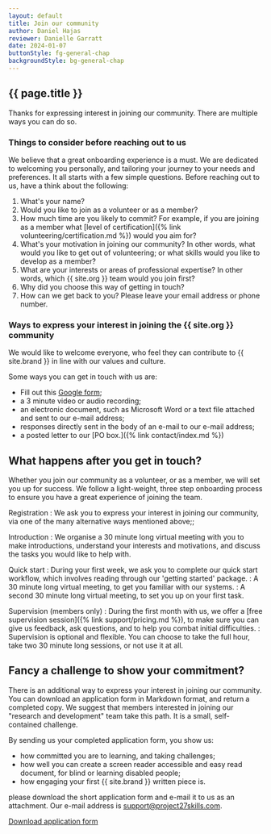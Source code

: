 ```yaml
---
layout: default
title: Join our community
author: Daniel Hajas
reviewer: Danielle Garratt
date: 2024-01-07
buttonStyle: fg-general-chap
backgroundStyle: bg-general-chap
---
```


## {{ page.title }}

Thanks for expressing interest in joining our community. There are multiple ways you can do so.

### Things to consider before reaching out to us

We believe that a great onboarding experience is a must.
We are dedicated to welcoming you personally, and tailoring your journey to your needs and preferences.
It all starts with a few simple questions.
Before reaching out to us, have a think about the following:

1. What's your name?
2. Would you like to join as a volunteer or as a member?
3. How much time are you likely to commit? For example, if you are joining as a member what [level of certification]({% link volunteering/certification.md %}) would you aim for?
4. What's your motivation in joining our community? In other words, what would you like to get out of volunteering; or what skills would you like to develop as a member?
5. What are your interests or areas of professional expertise? In other words, which {{ site.org }} team would you join first?
6. Why did you choose this way of getting in touch?
7. How can we get back to you? Please leave your email address or phone number.

### Ways to express your interest in joining the {{ site.org }} community

We would like to welcome everyone, who feel they can contribute to {{ site.brand }} in line with our values and culture.

Some ways you can get in touch with us are:

+ Fill out this [Google form](https://docs.google.com/forms/d/e/1FAIpQLSeq5EFjDtIjXKPDgu8l9YYBwfP7gnrop7uKOTRoIxtZZQTRwQ/viewform?usp=sf_link);
+ a 3 minute video or audio recording;
+ an electronic document, such as Microsoft Word or a text file attached and sent to our e-mail address;
+ responses directly sent in the body of an e-mail to our e-mail address;
+ a posted letter to our [PO box.]({% link contact/index.md %})

## What happens after you get in touch?

Whether you join our community as a volunteer, or as a member, we will set you up for success.
We follow a light-weight, three step onboarding process to ensure you have a great experience of joining the team.

Registration
: We ask you to express your interest in joining our community, via one of the many alternative ways mentioned above;;

Introduction
: We organise a 30 minute long virtual meeting with you to make introductions, understand your interests and motivations, and discuss the tasks you would like to help with.

Quick start
: During your first week, we ask you to complete our quick start workflow, which involves reading through our 'getting started' package.
: A 30 minute long virtual meeting, to get you familiar with our systems.
: A second 30 minute long virtual meeting, to set you up on your first task.

Supervision (members only)
: During the first month with us, we offer a [free supervision session]({% link support/pricing.md %}), to make sure you can give us feedback, ask questions, and to help you combat initial difficulties.
: Supervision is optional and flexible. You can choose to take the full hour, take two 30 minute long sessions, or not use it at all.

## Fancy a challenge to show your commitment?

There is an additional way to express your interest in joining our community.
You can download an application form in Markdown format, and return a completed copy.
We suggest that members interested in joining our "research and development" team take this path.
It is a small, self-contained challenge.

By sending us your completed application form, you show us:

* how committed you are to learning, and taking challenges;
* how well you can create a screen reader accessible and easy read document, for blind or learning disabled people;
* how engaging your first {{ site.brand }} written piece is.

please download the short application form and e-mail it to us as an attachment. Our e-mail address is support@project27skills.com.

<a class="{{ page.buttonStyle }}" href="{{ '/assets/documents/Project27--Application-form-for-volunteers.md' | prepend: site.baseurl}}" download="Project27 - Application form for volunteers">
Download application form
</a>